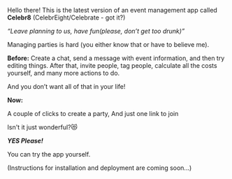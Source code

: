 
Hello there! This is the latest version of an event management app called **Celebr8** (CelebrEight/Celebrate - got it?)

_“Leave planning to us, have fun(please, don’t get too drunk)”_

Managing parties is hard (you either know that or have to believe me).



**Before:**
Create a chat, send a message with event information, and then try editing things. After that, invite people, tag people, calculate all the costs yourself, and many more actions to do.

And you don’t want all of that in your life!

**Now:**

A couple of clicks to create a party,
And just one link to join

Isn't it just wonderful?😻

**_YES Please!_**

You can try the app yourself.

(Instructions for installation and deployment are coming soon...)
